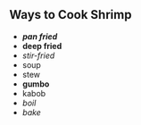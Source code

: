 # <h2> Ways to Cook Shrimp
  
  * ___pan fried___
  * __deep fried__
  * _stir-fried_
  * soup
  * stew
  * __gumbo__
  * kabob
  * _boil_
  * _bake_
  
